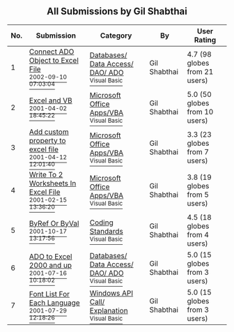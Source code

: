 ﻿<div align="center">

## All Submissions by Gil Shabthai

</div>

No.  | Submission | Category | By   | User Rating
---- | ---------- | -------- | ---- | -----------
1 | [Connect ADO Object to Excel File<br /><sup>2002-09-10 07:03:04</sup>](https://github.com/Planet-Source-Code/gil-shabthai-connect-ado-object-to-excel-file__1-38830) | [Databases/ Data Access/ DAO/ ADO<br /><sup>Visual Basic</sup>](../ByCategory/databases-data-access-dao-ado__1-6.md) | Gil Shabthai | 4.7 (98 globes from 21 users)
2 | [Excel and VB<br /><sup>2001-04-02 18:45:22</sup>](https://github.com/Planet-Source-Code/gil-shabthai-excel-and-vb__1-22090) | [Microsoft Office Apps/VBA<br /><sup>Visual Basic</sup>](../ByCategory/microsoft-office-apps-vba__1-42.md) | Gil Shabthai | 5.0 (50 globes from 10 users)
3 | [Add custom property to excel file<br /><sup>2001-04-12 12:01:40</sup>](https://github.com/Planet-Source-Code/gil-shabthai-add-custom-property-to-excel-file__1-22336) | [Microsoft Office Apps/VBA<br /><sup>Visual Basic</sup>](../ByCategory/microsoft-office-apps-vba__1-42.md) | Gil Shabthai | 3.3 (23 globes from 7 users)
4 | [Write To 2 Worksheets In Excel File<br /><sup>2001-02-15 13:36:20</sup>](https://github.com/Planet-Source-Code/gil-shabthai-write-to-2-worksheets-in-excel-file__1-21026) | [Microsoft Office Apps/VBA<br /><sup>Visual Basic</sup>](../ByCategory/microsoft-office-apps-vba__1-42.md) | Gil Shabthai | 3.8 (19 globes from 5 users)
5 | [ByRef Or ByVal<br /><sup>2001-10-17 13:17:56</sup>](https://github.com/Planet-Source-Code/gil-shabthai-byref-or-byval__1-28175) | [Coding Standards<br /><sup>Visual Basic</sup>](../ByCategory/coding-standards__1-43.md) | Gil Shabthai | 4.5 (18 globes from 4 users)
6 | [ADO to Excel 2000 and up<br /><sup>2001-07-16 10:18:02</sup>](https://github.com/Planet-Source-Code/gil-shabthai-ado-to-excel-2000-and-up__1-25059) | [Databases/ Data Access/ DAO/ ADO<br /><sup>Visual Basic</sup>](../ByCategory/databases-data-access-dao-ado__1-6.md) | Gil Shabthai | 5.0 (15 globes from 3 users)
7 | [Font List For Each Language<br /><sup>2001-07-29 12:18:26</sup>](https://github.com/Planet-Source-Code/gil-shabthai-font-list-for-each-language__1-25596) | [Windows API Call/ Explanation<br /><sup>Visual Basic</sup>](../ByCategory/windows-api-call-explanation__1-39.md) | Gil Shabthai | 5.0 (15 globes from 3 users)
